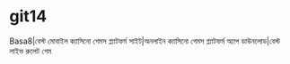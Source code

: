 # git14
Basa8|বেস্ট মোবাইল ক্যাসিনো গেমস প্ল্যাটফর্ম সাইট|অনলাইন ক্যাসিনো গেমস প্ল্যাটফর্ম অ্যাপ ডাউনলোড|বেস্ট লাইভ রুলেট গেম 
